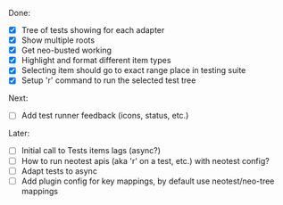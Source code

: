 Done:
- [x] Tree of tests showing for each adapter
- [x] Show multiple roots
- [x] Get neo-busted working
- [x] Highlight and format different item types
- [x] Selecting item should go to exact range place in testing suite
- [x] Setup 'r' command to run the selected test tree

Next:
- [ ] Add test runner feedback (icons, status, etc.)

Later:
- [ ] Initial call to Tests items lags (async?)
- [ ] How to run neotest apis (aka 'r' on a test, etc.) with neotest config?
- [ ] Adapt tests to async 
- [ ] Add plugin config for key mappings, by default use neotest/neo-tree mappings
